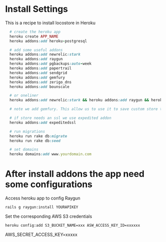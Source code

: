 Install Settings
============

This is a recipe to install locostore in Heroku

````ruby
  # create the heroku app
  heroku create APP_NAME
  heroku addons:add heroku-postgresql

  # add some useful addons
  heroku addons:add newrelic:stark
  heroku addons:add raygun
  heroku addons:add pgbackups:auto-week
  heroku addons:add papertrail
  heroku addons:add sendgrid
  heroku addons:add gemfury
  heroku addons:add zerigo_dns
  heroku addons:add bounscale

  # or oneliner
  heroku addons:add newrelic:stark && heroku addons:add raygun && heroku addons:add pgbackups:auto-week && heroku addons:add papertrail && heroku addons:add sendgrid && heroku addons:add gemfury && heroku addons:add zerigo_dns && heroku addons:add bounscale

  # note we add gemfury. This allow us to use it to save custom store theme without need a private repo

  # if store needs an ssl we use expedited addon
  heroku addons:add expeditedssl

  # run migrations
  heroku run rake db:migrate
  heroku run rake db:seed

  # set domains
  heroku domains:add www.yourdomain.com

````

After install addons the app need some configurations
=======

Access heroku app to config Raygun

    rails g raygun:install YOURAPIKEY

Set the corresponding AWS S3 credentials

    heroku config:add S3_BUCKET_NAME=xxx ASW_ACCESS_KEY_ID=xxxxxx
AWS_SECRET_ACCESS_KEY=xxxxx

